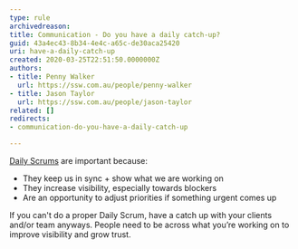 ```yaml
---
type: rule
archivedreason: 
title: Communication - Do you have a daily catch-up?
guid: 43a4ec43-8b34-4e4c-a65c-de30aca25420
uri: have-a-daily-catch-up
created: 2020-03-25T22:51:50.0000000Z
authors:
- title: Penny Walker
  url: https://ssw.com.au/people/penny-walker
- title: Jason Taylor
  url: https://ssw.com.au/people/jason-taylor
related: []
redirects:
- communication-do-you-have-a-daily-catch-up

---
```


[Daily Scrums](/methodology-daily-scrums) are important because:

<!--endintro-->

* They keep us in sync + show what we are working on
* They increase visibility, especially towards blockers
* Are an opportunity to adjust priorities if something urgent comes up

If you can't do a proper Daily Scrum, have a catch up with your clients and/or team anyways. People need to be across what you’re working on to improve visibility and grow trust.

